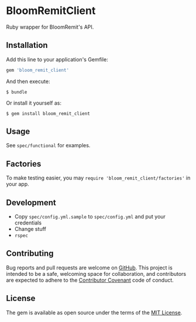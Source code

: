 # BloomRemitClient

Ruby wrapper for BloomRemit's API.

## Installation

Add this line to your application's Gemfile:

```ruby
gem 'bloom_remit_client'
```

And then execute:

    $ bundle

Or install it yourself as:

    $ gem install bloom_remit_client

## Usage

See `spec/functional` for examples.

## Factories

To make testing easier, you may `require 'bloom_remit_client/factories'` in your app.

## Development

- Copy `spec/config.yml.sample` to `spec/config.yml` and put your credentials
- Change stuff
- `rspec`

## Contributing

Bug reports and pull requests are welcome on [GitHub](https://github.com/imacchiato/bloom_remit_client-ruby). This project is intended to be a safe, welcoming space for collaboration, and contributors are expected to adhere to the [Contributor Covenant](http://contributor-covenant.org) code of conduct.

## License

The gem is available as open source under the terms of the [MIT License](http://opensource.org/licenses/MIT).
